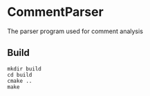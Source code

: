 # CommentParser

The parser program used for comment analysis

## Build

```
mkdir build
cd build
cmake ..
make
```